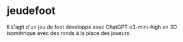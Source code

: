 # jeudefoot
Il s'agit d'un jeu de foot développé avec ChatGPT o3-mini-high en 3D isométrique avec des ronds à la place des joueurs.
